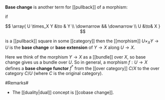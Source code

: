 **Base change** is another term for [[pullback]] of a morphism:

if

$$
  \array{
    U \times_X Y &\to & Y
    \\
    \downarrow && \downarrow
    \\
    U &\to& X 
  }
$$

is a [[pullback]] square in some [[category]] then the [[morphism]] $U \times_X Y \to U$ is the **base change** or **base extension** of $Y \to X$ along $U \to X$.

Here we think of the morphism $Y \to X$ as a [[bundle]] over $X$, so base change gives us a bundle over $U$.  So in general, a morphism $f: U \to X$ defines a **base change functor** $f^*$ from the [[over category]] $C/X$ to the over category $C/U$ (where $C$ is the original category).

#Remarks#

* The [[duality|dual]] concept is [[cobase change]].